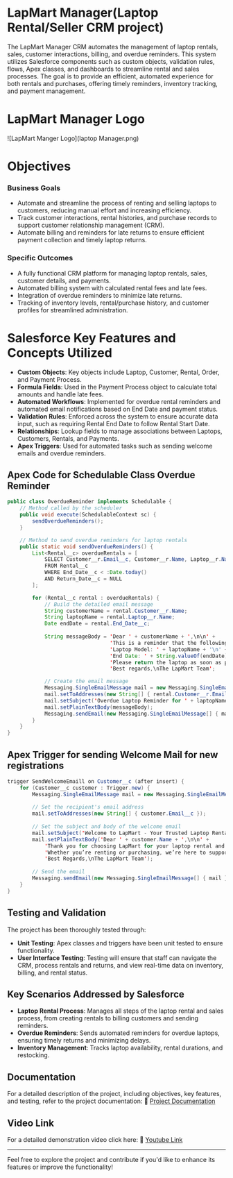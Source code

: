 # LapMart Manager(Laptop Rental/Seller CRM project)

The LapMart Manager CRM automates the management of laptop rentals, sales, customer interactions, billing, and overdue reminders. This system utilizes Salesforce components such as custom objects, validation rules, flows, Apex classes, and dashboards to streamline rental and sales processes. The goal is to provide an efficient, automated experience for both rentals and purchases, offering timely reminders, inventory tracking, and payment management.

# LapMart Manager Logo
![LapMart Manger Logo](laptop Manager.png)

# Objectives

  ### Business Goals
  
- Automate and streamline the process of renting and selling laptops to customers, reducing manual effort and increasing efficiency.<br>
- Track customer interactions, rental histories, and purchase records to support customer relationship management (CRM).<br>
- Automate billing and reminders for late returns to ensure efficient payment collection and timely laptop returns.<br>

### Specific Outcomes

- A fully functional CRM platform for managing laptop rentals, sales, customer details, and payments.<br>
- Automated billing system with calculated rental fees and late fees.<br>
- Integration of overdue reminders to minimize late returns.<br>
- Tracking of inventory levels, rental/purchase history, and customer profiles for streamlined administration.<br>

# Salesforce Key Features and Concepts Utilized

- **Custom Objects**: Key objects include Laptop, Customer, Rental, Order, and Payment Process.<br>
- **Formula Fields**: Used in the Payment Process object to calculate total amounts and handle late fees.<br>
- **Automated Workflows**: Implemented for overdue rental reminders and automated email notifications based on End Date and payment status.<br>
- **Validation Rules**: Enforced across the system to ensure accurate data input, such as requiring Rental End Date to follow Rental Start Date.<br>
- **Relationships**: Lookup fields to manage associations between Laptops, Customers, Rentals, and Payments.<br>
- **Apex Triggers**: Used for automated tasks such as sending welcome emails and overdue reminders.<br>

## Apex Code for Schedulable Class Overdue Reminder
```java
public class OverdueReminder implements Schedulable {
    // Method called by the scheduler
    public void execute(SchedulableContext sc) {
        sendOverdueReminders();
    }

    // Method to send overdue reminders for laptop rentals
    public static void sendOverdueReminders() {
        List<Rental__c> overdueRentals = [
            SELECT Customer__r.Email__c, Customer__r.Name, Laptop__r.Name, End_Date__c
            FROM Rental__c
            WHERE End_Date__c < :Date.today() 
            AND Return_Date__c = NULL
        ];

        for (Rental__c rental : overdueRentals) {
            // Build the detailed email message
            String customerName = rental.Customer__r.Name;
            String laptopName = rental.Laptop__r.Name;
            Date endDate = rental.End_Date__c;
            
            String messageBody = 'Dear ' + customerName + ',\n\n' +
                                 'This is a reminder that the following laptop you rented is overdue:\n\n' +
                                 'Laptop Model: ' + laptopName + '\n' +
                                 'End Date: ' + String.valueOf(endDate) + '\n\n' +
                                 'Please return the laptop as soon as possible to avoid additional charges.\n\n' +
                                 'Best regards,\nThe LapMart Team';

            // Create the email message
            Messaging.SingleEmailMessage mail = new Messaging.SingleEmailMessage();
            mail.setToAddresses(new String[] { rental.Customer__r.Email__c });
            mail.setSubject('Overdue Laptop Reminder for ' + laptopName);
            mail.setPlainTextBody(messageBody);
            Messaging.sendEmail(new Messaging.SingleEmailMessage[] { mail });
        }
    }
}
```
## Apex Trigger for sending Welcome Mail for new registrations
```java
trigger SendWelcomeEmaill on Customer__c (after insert) {
    for (Customer__c customer : Trigger.new) {
        Messaging.SingleEmailMessage mail = new Messaging.SingleEmailMessage();
        
        // Set the recipient's email address
        mail.setToAddresses(new String[] { customer.Email__c });
        
        // Set the subject and body of the welcome email
        mail.setSubject('Welcome to LapMart - Your Trusted Laptop Rental & Sales Service');
        mail.setPlainTextBody('Dear ' + customer.Name + ',\n\n' +
            'Thank you for choosing LapMart for your laptop rental and purchase needs! We’re excited to have you with us and are committed to providing you with the best experience.\n\n' +
            'Whether you’re renting or purchasing, we’re here to support you. If you have any questions, feel free to reach out to our team anytime.\n\n' +
            'Best Regards,\nThe LapMart Team');
        
        // Send the email
        Messaging.sendEmail(new Messaging.SingleEmailMessage[] { mail });
    }
}
```
## Testing and Validation

The project has been thoroughly tested through:
- **Unit Testing**: Apex classes and triggers have been unit tested to ensure functionality.
- **User Interface Testing**: Testing will ensure that staff can navigate the CRM, process rentals and returns, and view real-time data on inventory, billing, and rental status.

## Key Scenarios Addressed by Salesforce

- **Laptop Rental Process**: Manages all steps of the laptop rental and sales process, from creating rentals to billing customers and sending reminders.<br>
- **Overdue Reminders**: Sends automated reminders for overdue laptops, ensuring timely returns and minimizing delays.<br>
- **Inventory Management**: Tracks laptop availability, rental durations, and restocking.<br>

## Documentation

For a detailed description of the project, including objectives, key features, and testing, refer to the project documentation:
📝 [Project Documentation](https://docs.google.com/document/d/1uanTmf2EBOhnzSwOtzumaOiXS_DMnpdH/edit?usp=sharing&ouid=109289624338024625163&rtpof=true&sd=true)

## Video Link
For a detailed demonstration video click here: 🎥 [Youtube Link](https://youtu.be/SLtU1PRzsng)

---

Feel free to explore the project and contribute if you'd like to enhance its features or improve the functionality!
